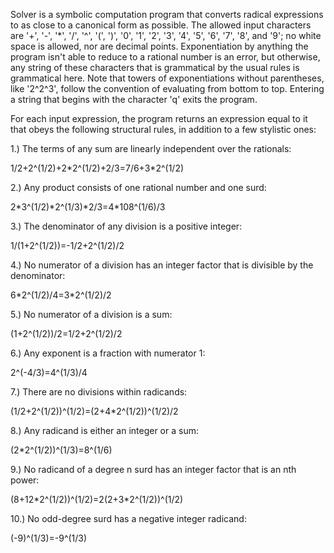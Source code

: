 Solver is a symbolic computation program that converts radical expressions to as close to a canonical form as possible. The allowed input characters are '+', '-', '\*', '/', '^', '(', ')', '0', '1', '2', '3', '4', '5', '6', '7', '8', and '9'; no white space is allowed, nor are decimal points. Exponentiation by anything the program isn't able to reduce to a rational number is an error, but otherwise, any string of these characters that is grammatical by the usual rules is grammatical here. Note that towers of exponentiations without parentheses, like '2^2^3', follow the convention of evaluating from bottom to top. Entering a string that begins with the character 'q' exits the program.

For each input expression, the program returns an expression equal to it that obeys the following structural rules, in addition to a few stylistic ones:

1.) The terms of any sum are linearly independent over the rationals: 

1/2+2^(1/2)+2\*2^(1/2)+2/3=7/6+3\*2^(1/2)

2.) Any product consists of one rational number and one surd:

2\*3^(1/2)\*2^(1/3)\*2/3=4\*108^(1/6)/3

3.) The denominator of any division is a positive integer: 

1/(1+2^(1/2))=-1/2+2^(1/2)/2

4.) No numerator of a division has an integer factor that is divisible by the denominator:

6\*2^(1/2)/4=3\*2^(1/2)/2

5.) No numerator of a division is a sum:

(1+2^(1/2))/2=1/2+2^(1/2)/2

6.) Any exponent is a fraction with numerator 1:

2^(-4/3)=4^(1/3)/4

7.) There are no divisions within radicands:

(1/2+2^(1/2))^(1/2)=(2+4\*2^(1/2))^(1/2)/2

8.) Any radicand is either an integer or a sum:

(2\*2^(1/2))^(1/3)=8^(1/6)

9.) No radicand of a degree n surd has an integer factor that is an nth power:

(8+12\*2^(1/2))^(1/2)=2(2+3\*2^(1/2))^(1/2)

10.) No odd-degree surd has a negative integer radicand:

(-9)^(1/3)=-9^(1/3)
